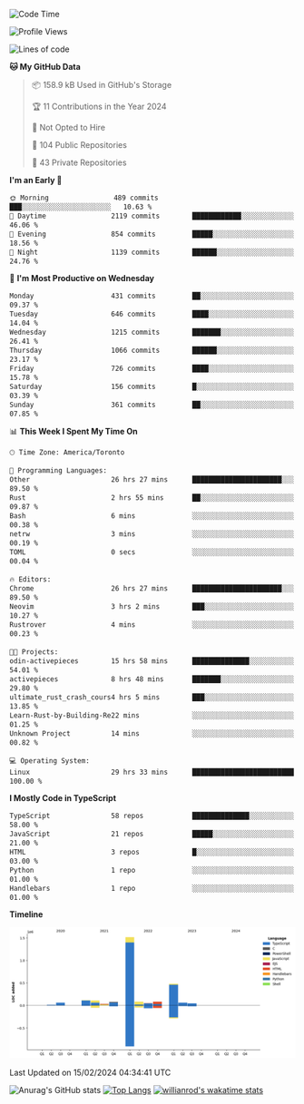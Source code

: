 <!--START_SECTION:waka-->
![Code Time](http://img.shields.io/badge/Code%20Time-1%2C190%20hrs%2031%20mins-blue)

![Profile Views](http://img.shields.io/badge/Profile%20Views-5-blue)

![Lines of code](https://img.shields.io/badge/From%20Hello%20World%20I%27ve%20Written-2.7%20million%20lines%20of%20code-blue)

**🐱 My GitHub Data** 

> 📦 158.9 kB Used in GitHub's Storage 
 > 
> 🏆 11 Contributions in the Year 2024
 > 
> 🚫 Not Opted to Hire
 > 
> 📜 104 Public Repositories 
 > 
> 🔑 43 Private Repositories 
 > 
**I'm an Early 🐤** 

```text
🌞 Morning                489 commits         ███░░░░░░░░░░░░░░░░░░░░░░   10.63 % 
🌆 Daytime                2119 commits        ████████████░░░░░░░░░░░░░   46.06 % 
🌃 Evening                854 commits         █████░░░░░░░░░░░░░░░░░░░░   18.56 % 
🌙 Night                  1139 commits        ██████░░░░░░░░░░░░░░░░░░░   24.76 % 
```
📅 **I'm Most Productive on Wednesday** 

```text
Monday                   431 commits         ██░░░░░░░░░░░░░░░░░░░░░░░   09.37 % 
Tuesday                  646 commits         ████░░░░░░░░░░░░░░░░░░░░░   14.04 % 
Wednesday                1215 commits        ███████░░░░░░░░░░░░░░░░░░   26.41 % 
Thursday                 1066 commits        ██████░░░░░░░░░░░░░░░░░░░   23.17 % 
Friday                   726 commits         ████░░░░░░░░░░░░░░░░░░░░░   15.78 % 
Saturday                 156 commits         █░░░░░░░░░░░░░░░░░░░░░░░░   03.39 % 
Sunday                   361 commits         ██░░░░░░░░░░░░░░░░░░░░░░░   07.85 % 
```


📊 **This Week I Spent My Time On** 

```text
🕑︎ Time Zone: America/Toronto

💬 Programming Languages: 
Other                    26 hrs 27 mins      ██████████████████████░░░   89.50 % 
Rust                     2 hrs 55 mins       ██░░░░░░░░░░░░░░░░░░░░░░░   09.87 % 
Bash                     6 mins              ░░░░░░░░░░░░░░░░░░░░░░░░░   00.38 % 
netrw                    3 mins              ░░░░░░░░░░░░░░░░░░░░░░░░░   00.19 % 
TOML                     0 secs              ░░░░░░░░░░░░░░░░░░░░░░░░░   00.04 % 

🔥 Editors: 
Chrome                   26 hrs 27 mins      ██████████████████████░░░   89.50 % 
Neovim                   3 hrs 2 mins        ███░░░░░░░░░░░░░░░░░░░░░░   10.27 % 
Rustrover                4 mins              ░░░░░░░░░░░░░░░░░░░░░░░░░   00.23 % 

🐱‍💻 Projects: 
odin-activepieces        15 hrs 58 mins      ██████████████░░░░░░░░░░░   54.01 % 
activepieces             8 hrs 48 mins       ███████░░░░░░░░░░░░░░░░░░   29.80 % 
ultimate_rust_crash_cours4 hrs 5 mins        ███░░░░░░░░░░░░░░░░░░░░░░   13.85 % 
Learn-Rust-by-Building-Re22 mins             ░░░░░░░░░░░░░░░░░░░░░░░░░   01.25 % 
Unknown Project          14 mins             ░░░░░░░░░░░░░░░░░░░░░░░░░   00.82 % 

💻 Operating System: 
Linux                    29 hrs 33 mins      █████████████████████████   100.00 % 
```

**I Mostly Code in TypeScript** 

```text
TypeScript               58 repos            ██████████████░░░░░░░░░░░   58.00 % 
JavaScript               21 repos            █████░░░░░░░░░░░░░░░░░░░░   21.00 % 
HTML                     3 repos             █░░░░░░░░░░░░░░░░░░░░░░░░   03.00 % 
Python                   1 repo              ░░░░░░░░░░░░░░░░░░░░░░░░░   01.00 % 
Handlebars               1 repo              ░░░░░░░░░░░░░░░░░░░░░░░░░   01.00 % 
```



**Timeline**

![Lines of Code chart](https://raw.githubusercontent.com/wise-introvert/wise-introvert/master/assets/bar_graph.png)


 Last Updated on 15/02/2024 04:34:41 UTC
<!--END_SECTION:waka-->

![Anurag's GitHub stats](https://github-readme-stats.vercel.app/api?username=wise-introvert&count_private=true&show_icons=true)
[![Top Langs](https://github-readme-stats.vercel.app/api/top-langs/?username=wise-introvert&langs_count=10)](https://github.com/anuraghazra/github-readme-stats)
[![willianrod's wakatime stats](https://github-readme-stats.vercel.app/api/wakatime?username=wiseintrovert)](https://github.com/anuraghazra/github-readme-stats)
